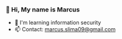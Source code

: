 <h3>👋 Hi, My name is Marcus</h3>

* 🌱 I'm learning information security
* 📫 Contact: marcus.slima09@gmail.com
